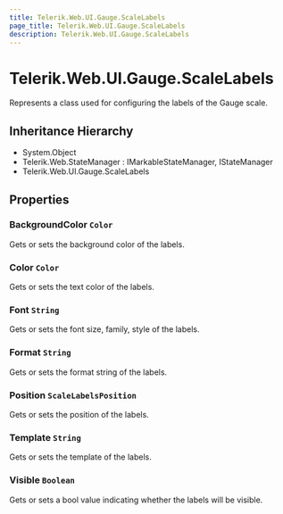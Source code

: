 ```yaml
---
title: Telerik.Web.UI.Gauge.ScaleLabels
page_title: Telerik.Web.UI.Gauge.ScaleLabels
description: Telerik.Web.UI.Gauge.ScaleLabels
---
```


# Telerik.Web.UI.Gauge.ScaleLabels

Represents a class used for configuring the labels of the Gauge scale.

## Inheritance Hierarchy

* System.Object
* Telerik.Web.StateManager : IMarkableStateManager, IStateManager
* Telerik.Web.UI.Gauge.ScaleLabels

## Properties

###  BackgroundColor `Color`

Gets or sets the background color of the labels.

###  Color `Color`

Gets or sets the text color of the labels.

###  Font `String`

Gets or sets the font size, family, style of the labels.

###  Format `String`

Gets or sets the format string of the labels.

###  Position `ScaleLabelsPosition`

Gets or sets the position of the labels.

###  Template `String`

Gets or sets the template of the labels.

###  Visible `Boolean`

Gets or sets a bool value indicating whether the labels will be visible.

